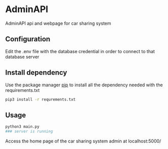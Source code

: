 # AdminAPI

AdminAPI api and webpage for car sharing system

## Configuration
Edit the .env file with the database credential in order to connect to that database server 
## Install dependency
Use the package manager [pip](https://pip.pypa.io/en/stable/) to install all the dependency
needed with the requirements.txt

```bash
pip3 install -r requrements.txt
```

## Usage

```python
python3 main.py
### server is running
```
Access the home page of the car sharing system admin at localhost:5000/
